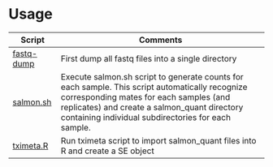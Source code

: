 # Usage
| Script | Comments |
| --- | --- |
| [fastq-dump](https://github.com/poshan-biochem/RNA-Seq/blob/main/fast-dump.sh) | First dump all fastq files into a single directory |
| [salmon.sh](https://github.com/poshan-biochem/RNA-Seq/blob/main/salmon.sh)| Execute salmon.sh script to generate counts for each sample. This script automatically recognize corresponding mates for each samples (and replicates) and create a salmon_quant directory containing individual subdirectories for each sample. |
| [tximeta.R](https://github.com/poshan-biochem/RNA-Seq/blob/main/tximeta.R)| Run tximeta script to import salmon_quant files into R and create a SE object |
